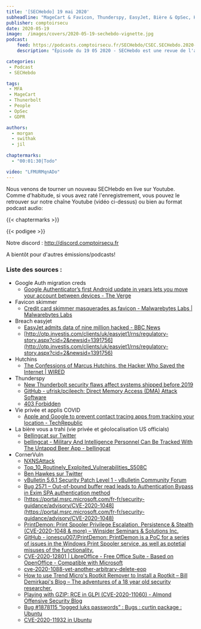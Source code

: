 ```yaml
---
title: '[SECHebdo] 19 mai 2020'
subheadline: "MageCart & Favicon, Thunderspy, EasyJet, Bière & OpSec, Hutchins, Google Auth, Vie Privée & App COVID, CornerVuln, etc."
publisher: comptoirsecu
date: 2020-05-19
image:  /images/covers/2020-05-19-sechebdo-vignette.jpg
podcast:
    feed: https://podcasts.comptoirsecu.fr/SECHebdo/CSEC.SECHebdo.2020-05-19.m4a
    description: "Épisode du 19 05 2020 - SECHebdo est une revue de l'actualité cybersécurité réalisée en live sur Youtube, généralement le mardi soir."

categories:
 - Podcast
 - SECHebdo

tags:
 - MFA
 - MageCart
 - Thunerbolt
 - People
 - OpSec
 - GDPR

authors:
  - morgan
  - swithak
  - jil
  
chaptermarks:
  - "00:01:30|Todo"

video: "LFMURMqnADo"
---
```


Nous venons de tourner un nouveau SECHebdo en live sur Youtube. Comme d'habitude, si vous avez raté l'enregistrement, vous pouvez le retrouver sur notre chaîne Youtube (vidéo ci-dessus) ou bien au format podcast audio:

{{< chaptermarks >}}

{{< podigee >}}

Notre discord : <http://discord.comptoirsecu.fr>

A bientôt pour d'autres émissions/podcasts!

### Liste des sources :

*  Google Auth migration creds
	* [Google Authenticator’s first Android update in years lets you move your account between devices - The Verge](https://www.theverge.com/2020/5/6/21249621/google-authenticator-update-transfer-account-between-devices-2fa)
*  Favicon skimmer
	* [Credit card skimmer masquerades as favicon - Malwarebytes Labs | Malwarebytes Labs](https://blog.malwarebytes.com/threat-analysis/2020/05/credit-card-skimmer-masquerades-as-favicon/)
*   Breach easyjet
	* [EasyJet admits data of nine million hacked - BBC News](https://www.bbc.com/news/technology-52722626)
	* [http://otp.investis.com/clients/uk/easyjet1/rns/regulatory-story.aspx?cid=2&newsid=1391756](http://otp.investis.com/clients/uk/easyjet1/rns/regulatory-story.aspx?cid=2&newsid=1391756)
*  Hutchins
	* [The Confessions of Marcus Hutchins, the Hacker Who Saved the Internet | WIRED](https://www.wired.com/story/confessions-marcus-hutchins-hacker-who-saved-the-internet/)
*  Thunderspy
	* [New Thunderbolt security flaws affect systems shipped before 2019](https://www.bleepingcomputer.com/news/security/new-thunderbolt-security-flaws-affect-systems-shipped-before-2019/)
	* [GitHub - ufrisk/pcileech: Direct Memory Access (DMA) Attack Software](https://github.com/ufrisk/pcileech)
	* [403 Forbidden](https://thunderspy.io/#protections-against-thunderspy)
*  Vie privée et applis COVID
	* [Apple and Google to prevent contact tracing apps from tracking your location - TechRepublic](https://www.techrepublic.com/article/apple-and-google-to-prevent-contact-tracing-apps-from-tracking-your-location/)
*  La bière vous a trahi (vie privée et géolocalisation US officials)
	* [Bellingcat sur Twitter](https://twitter.com/bellingcat/status/1262385777461415936?s=09)
	* [bellingcat - Military And Intelligence Personnel Can Be Tracked With The Untappd Beer App - bellingcat](https://www.bellingcat.com/news/2020/05/18/military-and-intelligence-personnel-can-be-tracked-with-the-untappd-beer-app/)
*  CornerVuln
	* [NXNSAttack](http://www.nxnsattack.com/)
	* [Top_10_Routinely_Exploited_Vulnerabilities_S508C](https://www.us-cert.gov/sites/default/files/publications/AA20-133A_Top_10_Routinely_Exploited_Vulnerabilities_S508C.pdf)
	* [Ben Hawkes sur Twitter](https://twitter.com/benhawkes/status/1262776020127510531)
	* [vBulletin 5.6.1 Security Patch Level 1 - vBulletin Community Forum](https://forum.vbulletin.com/forum/vbulletin-announcements/vbulletin-announcements_aa/4440032-vbulletin-5-6-1-security-patch-level-1)
	* [Bug 2571 – Out-of-bound buffer read leads to Authentication Bypass in Exim SPA authentication method](https://bugs.exim.org/show_bug.cgi?id=2571)
	* [https://portal.msrc.microsoft.com/fr-fr/security-guidance/advisory/CVE-2020-1048](https://portal.msrc.microsoft.com/fr-fr/security-guidance/advisory/CVE-2020-1048)
	* [PrintDemon: Print Spooler Privilege Escalation, Persistence & Stealth (CVE-2020-1048 & more) – Winsider Seminars & Solutions Inc.](https://windows-internals.com/printdemon-cve-2020-1048/)
	* [GitHub - ionescu007/PrintDemon: PrintDemon is a PoC for a series of issues in the Windows Print Spooler service, as well as potetial misuses of the functionality.](https://github.com/ionescu007/PrintDemon)
	* [CVE-2020-12801 | LibreOffice - Free Office Suite - Based on OpenOffice - Compatible with Microsoft](https://www.libreoffice.org/about-us/security/advisories/cve-2020-12801/)
	* [cve-2020-1088-yet-another-arbitrary-delete-eop](https://medium.com/csis-techblog/cve-2020-1088-yet-another-arbitrary-delete-eop-a00b97d8c3e2)
	* [How to use Trend Micro's Rootkit Remover to Install a Rootkit – Bill Demirkapi's Blog – The adventures of a 18 year old security researcher.](https://d4stiny.github.io/How-to-use-Trend-Micro-Rootkit-Remover-to-Install-a-Rootkit/)
	* [Playing with GZIP: RCE in GLPI (CVE-2020-11060) - Almond Offensive Security Blog](https://offsec.almond.consulting/playing-with-gzip-rce-in-glpi.html)
	* [Bug #1878115 “logged luks passwords” : Bugs : curtin package : Ubuntu](https://bugs.launchpad.net/ubuntu/+source/curtin/+bug/1878115)
	* [CVE-2020-11932 in Ubuntu](https://people.canonical.com/~ubuntu-security/cve/2020/CVE-2020-11932.html)
